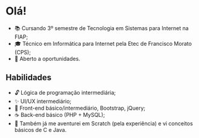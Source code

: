 # Olá!
- :books: Cursando 3º semestre de Tecnologia em Sistemas para Internet na FIAP;
- :mortar_board: Técnico em Informática para Internet pela Etec de Francisco Morato (CPS);
- :dart: Aberto a oportunidades.

## Habilidades
- :unlock: Lógica de programação intermediária;
- :sparkles: UI/UX intermediário;
- :art: Front-end básico/intermediário, Bootstrap, jQuery;
- :coffee: Back-end básico (PHP + MySQL);
- :school_satchel: Também já me aventurei em Scratch (pela experiência) e vi conceitos básicos de C e Java.
